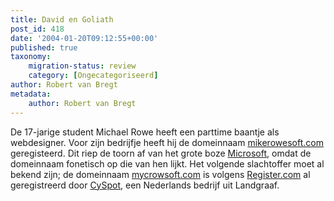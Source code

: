 ```yaml
---
title: David en Goliath
post_id: 418
date: '2004-01-20T09:12:55+00:00'
published: true
taxonomy:
    migration-status: review
    category: [Ongecategoriseerd]
author: Robert van Bregt
metadata:
    author: Robert van Bregt
---
```

De 17-jarige student Michael Rowe heeft een parttime baantje als webdesigner. Voor zijn bedrijfje heeft hij de domeinnaam [mikerowesoft.com](http://www.mikerowesoft.com/) geregisteerd. Dit riep de toorn af van het grote boze [Microsoft](http://www.microsoft.com/), omdat de domeinnaam fonetisch op die van hen lijkt. Het volgende slachtoffer moet al bekend zijn; de domeinnaam [mycrowsoft.com](http://www.mycrowsoft.com/) is volgens [Register.com](http://www.register.com/) al geregistreerd door [CySpot](http://www.cyspot.com/), een Nederlands bedrijf uit Landgraaf.